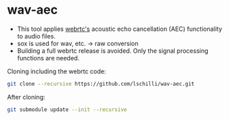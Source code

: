 # wav-aec

* This tool applies [webrtc's](https://webrtc.org/) acoustic echo cancellation (AEC) functionality to audio files.
* sox is used for wav, etc. -> raw conversion
* Building a full webrtc release is avoided. Only the signal processing functions are needed.

Cloning including the webrtc code:
```bash
git clone --recursive https://github.com/lschilli/wav-aec.git
```

After cloning:
```bash
git submodule update --init --recursive
```
